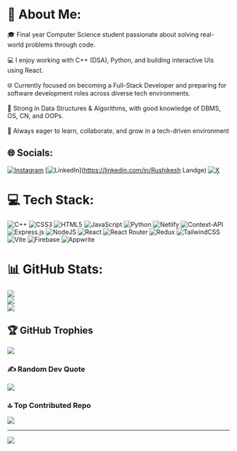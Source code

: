 # 💫 About Me:
🎓 Final year Computer Science student passionate about solving real-world problems through code.<br><br>💻 I enjoy working with C++ (DSA), Python, and building interactive UIs using React.<br><br>🌐 Currently focused on becoming a Full-Stack Developer and preparing for software development roles across diverse tech environments.<br><br>🧠 Strong in Data Structures & Algorithms, with good knowledge of DBMS, OS, CN, and OOPs.<br><br>🌱 Always eager to learn, collaborate, and grow in a tech-driven environment


## 🌐 Socials:
[![Instagram](https://img.shields.io/badge/Instagram-%23E4405F.svg?logo=Instagram&logoColor=white)](https://instagram.com/_rushilandge) [![LinkedIn](https://img.shields.io/badge/LinkedIn-%230077B5.svg?logo=linkedin&logoColor=white)](https://linkedin.com/in/Rushikesh Landge) [![X](https://img.shields.io/badge/X-black.svg?logo=X&logoColor=white)](https://x.com/RushiLandge22) 

# 💻 Tech Stack:
![C++](https://img.shields.io/badge/c++-%2300599C.svg?style=for-the-badge&logo=c%2B%2B&logoColor=white) ![CSS3](https://img.shields.io/badge/css3-%231572B6.svg?style=for-the-badge&logo=css3&logoColor=white) ![HTML5](https://img.shields.io/badge/html5-%23E34F26.svg?style=for-the-badge&logo=html5&logoColor=white) ![JavaScript](https://img.shields.io/badge/javascript-%23323330.svg?style=for-the-badge&logo=javascript&logoColor=%23F7DF1E) ![Python](https://img.shields.io/badge/python-3670A0?style=for-the-badge&logo=python&logoColor=ffdd54) ![Netlify](https://img.shields.io/badge/netlify-%23000000.svg?style=for-the-badge&logo=netlify&logoColor=#00C7B7) ![Context-API](https://img.shields.io/badge/Context--Api-000000?style=for-the-badge&logo=react) ![Express.js](https://img.shields.io/badge/express.js-%23404d59.svg?style=for-the-badge&logo=express&logoColor=%2361DAFB) ![NodeJS](https://img.shields.io/badge/node.js-6DA55F?style=for-the-badge&logo=node.js&logoColor=white) ![React](https://img.shields.io/badge/react-%2320232a.svg?style=for-the-badge&logo=react&logoColor=%2361DAFB) ![React Router](https://img.shields.io/badge/React_Router-CA4245?style=for-the-badge&logo=react-router&logoColor=white) ![Redux](https://img.shields.io/badge/redux-%23593d88.svg?style=for-the-badge&logo=redux&logoColor=white) ![TailwindCSS](https://img.shields.io/badge/tailwindcss-%2338B2AC.svg?style=for-the-badge&logo=tailwind-css&logoColor=white) ![Vite](https://img.shields.io/badge/vite-%23646CFF.svg?style=for-the-badge&logo=vite&logoColor=white) ![Firebase](https://img.shields.io/badge/firebase-a08021?style=for-the-badge&logo=firebase&logoColor=ffcd34) ![Appwrite](https://img.shields.io/badge/Appwrite-%23FD366E.svg?style=for-the-badge&logo=appwrite&logoColor=white)
# 📊 GitHub Stats:
![](https://github-readme-stats.vercel.app/api?username=LandgeRushikesh&theme=dark&hide_border=false&include_all_commits=false&count_private=false)<br/>
![](https://nirzak-streak-stats.vercel.app/?user=LandgeRushikesh&theme=dark&hide_border=false)<br/>
![](https://github-readme-stats.vercel.app/api/top-langs/?username=LandgeRushikesh&theme=dark&hide_border=false&include_all_commits=false&count_private=false&layout=compact)

## 🏆 GitHub Trophies
![](https://github-profile-trophy.vercel.app/?username=LandgeRushikesh&theme=radical&no-frame=false&no-bg=false&margin-w=4)

### ✍️ Random Dev Quote
![](https://quotes-github-readme.vercel.app/api?type=horizontal&theme=radical)

### 🔝 Top Contributed Repo
![](https://github-contributor-stats.vercel.app/api?username=LandgeRushikesh&limit=5&theme=dark&combine_all_yearly_contributions=true)

---
[![](https://visitcount.itsvg.in/api?id=LandgeRushikesh&icon=0&color=0)](https://visitcount.itsvg.in)

<!-- Proudly created with GPRM ( https://gprm.itsvg.in ) -->
